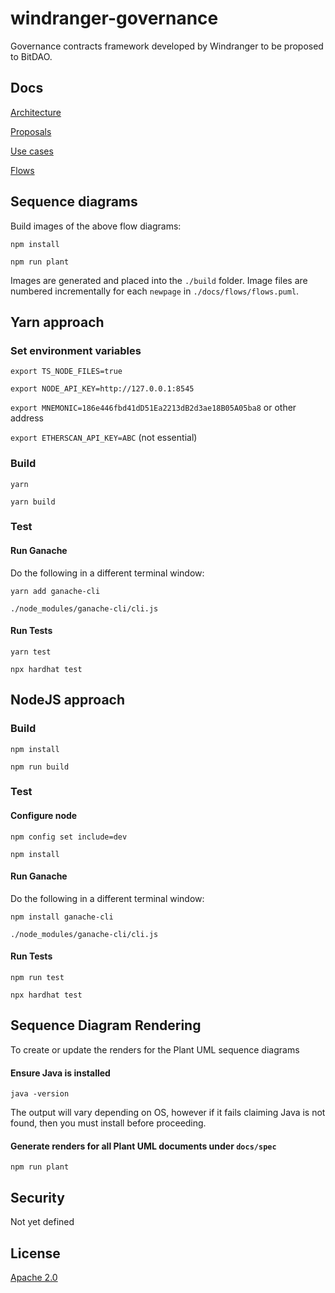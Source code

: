 # windranger-governance

Governance contracts framework developed by Windranger to be proposed to BitDAO.

## Docs

[Architecture](docs/Architecture.md)

[Proposals](docs/Proposals.md)

[Use cases](docs/use_cases.md)

[Flows](docs/specs/flows.puml)

## Sequence diagrams

Build images of the above flow diagrams:

`npm install`

`npm run plant`

Images are generated and placed into the `./build` folder. Image files are numbered incrementally
for each `newpage` in `./docs/flows/flows.puml`.

## Yarn approach

### Set environment variables

`export TS_NODE_FILES=true`

`export NODE_API_KEY=http://127.0.0.1:8545`

`export MNEMONIC=186e446fbd41dD51Ea2213dB2d3ae18B05A05ba8` or other address

`export ETHERSCAN_API_KEY=ABC` (not essential)

### Build

`yarn`

`yarn build`

### Test

#### Run Ganache

Do the following in a different terminal window:

`yarn add ganache-cli`

`./node_modules/ganache-cli/cli.js`

#### Run Tests

`yarn test`

`npx hardhat test`

## NodeJS approach

### Build

`npm install`

`npm run build`

### Test

#### Configure node

`npm config set include=dev`

`npm install`

#### Run Ganache

Do the following in a different terminal window:

`npm install ganache-cli`

`./node_modules/ganache-cli/cli.js`

#### Run Tests

`npm run test`

`npx hardhat test`

## Sequence Diagram Rendering

To create or update the renders for the Plant UML sequence diagrams

#### Ensure Java is installed

```shell
java -version
```

The output will vary depending on OS, however if it fails claiming Java is not found, then you must install before proceeding.

#### Generate renders for all Plant UML documents under `docs/spec`

```shell
npm run plant
```


## Security

Not yet defined

## License

[Apache 2.0](LICENSE)